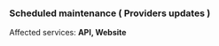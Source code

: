 ### Scheduled maintenance ( Providers updates )
Affected services: **API, Website**

<!--
start: 2022-12-20T17:00:00+00:00
end: 2022-12-20T18:00:00+00:00
expectedDown: API, Website
-->
